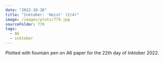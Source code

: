 ```yaml
---
date: "2022-10-26"
title: "Inktober: 'Heist' (2/4)"
image: /images/plots/779.jpg
sourceFolder: 778
tags:
  - A6
  - inktober
---
```


Plotted with fountain pen on A6 paper for the 22th day of Inktober 2022.
